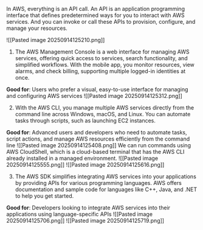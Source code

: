 In AWS, everything is an API call. An API is an application programming interface that defines predetermined ways for you to interact with AWS services. And you can invoke or call these APIs to provision, configure, and manage your resources.

![[Pasted image 20250914125210.png]]

1. The AWS Management Console is a web interface for managing AWS services, offering quick access to services, search functionality, and simplified workflows. With the mobile app, you monitor resources, view alarms, and check billing, supporting multiple logged-in identities at once.

**Good for**: Users who prefer a visual, easy-to-use interface for managing and configuring AWS services
![[Pasted image 20250914125312.png]]

2. With the AWS CLI, you manage multiple AWS services directly from the command line across Windows, macOS, and Linux. You can automate tasks through scripts, such as launching EC2 instances.

**Good for**: Advanced users and developers who need to automate tasks, script actions, and manage AWS resources efficiently from the command line
![[Pasted image 20250914125408.png]]
We can run commands using AWS CloudShell, which is a cloud-based terminal that has the AWS CLI already installed in a managed environment.
![[Pasted image 20250914125555.png]]
![[Pasted image 20250914125616.png]]

3. The AWS SDK simplifies integrating AWS services into your applications by providing APIs for various programming languages. AWS offers documentation and sample code for languages like C++, Java, and .NET to help you get started.

**Good for**: Developers looking to integrate AWS services into their applications using language-specific APIs
![[Pasted image 20250914125706.png]]
![[Pasted image 20250914125719.png]]


